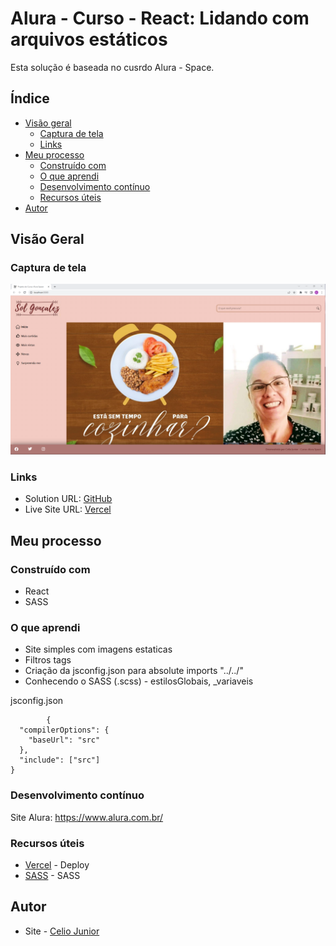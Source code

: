 # Alura - Curso - React: Lidando com arquivos estáticos

Esta solução é baseada no cusrdo Alura - Space. 

## Índice

- [Visão geral](#visão-geral)
   - [Captura de tela](#captura-de-tela)
   - [Links](#links)
- [Meu processo](#meu-processo)
   - [Construído com](#construído-com)
   - [O que aprendi](#o-que-aprendi)
   - [Desenvolvimento contínuo](#desenvolvimento-contínuo)
   - [Recursos úteis](#recursos-úteis)
- [Autor](#autor)




## Visão Geral

### Captura de tela

<img src="/public//assets/imagens/FRONT.PNG" alt style="max-width: 100%">


### Links

- Solution URL: [GitHub](https://github.com/AIemao/aluraSpaceMain)
- Live Site URL: [Vercel](https://alura-space-jade.vercel.app/)

## Meu processo

### Construído com

- React
- SASS


### O que aprendi

- Site simples com imagens estaticas
- Filtros tags
- Criação da jsconfig.json para absolute imports "../../"
- Conhecendo o SASS (.scss) - estilosGlobais, _variaveis

jsconfig.json
````JS
        {
  "compilerOptions": {
    "baseUrl": "src"
  },
  "include": ["src"]
}
````

### Desenvolvimento contínuo

Site Alura:
https://www.alura.com.br/

### Recursos úteis

- [Vercel](https://vercel.com/) - Deploy
- [SASS](https://sass-lang.com/) - SASS


## Autor

- Site - [Celio Junior](https://www.linkedin.com/in/celio-junior-152529193/)



